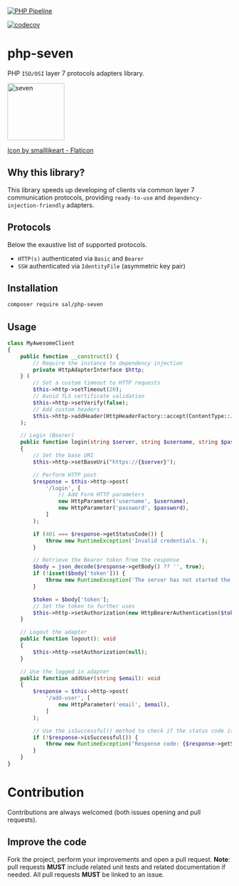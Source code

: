 [![PHP Pipeline](https://github.com/zeroSal/php-seven/actions/workflows/actions.yaml/badge.svg?branch=main)](https://github.com/zeroSal/php-seven/actions/workflows/actions.yaml)

[![codecov](https://codecov.io/gh/zeroSal/php-seven/branch/main/graph/badge.svg)](https://codecov.io/gh/zeroSal/php-seven)

# php-seven
PHP `ISO/OSI` layer 7 protocols adapters library.

<img width="128" height="128" alt="seven" src="https://github.com/user-attachments/assets/a2655528-ed04-41e7-b4bb-87b490700888" />

[Icon by smalllikeart - Flaticon](https://www.flaticon.com/free-icons/seven)

## Why this library?
This library speeds up developing of clients via common layer 7 communication protocols, providing `ready-to-use` and `dependency-injection-friendly` adapters.

## Protocols
Below the exaustive list of supported protocols.
- `HTTP(s)` authenticated via `Basic` and `Bearer` 
- `SSH` authenticated via `IdentityFile` (asymmetric key pair)

## Installation
```bash
composer require sal/php-seven
```

## Usage
```php
class MyAwesomeClient
{
    public function __construct() {
        // Require the instance to dependency injection
        private HttpAdapterInterface $http;
    } (
        // Set a custom timeout to HTTP requests
        $this->http->setTimeout(20);
        // Avoid TLS certificate validation
        $this->http->setVerify(false);
        // Add custom headers
        $this->http->addHeader(HttpHeaderFactory::accept(ContentType::JSON));
    );

    // Login (Bearer)
    public function login(string $server, string $username, string $password): void
    {
        // Set the base URI
        $this->http->setBaseUri("https://{$server}");

        // Perform HTTP post
        $response = $this->http->post(
            '/login', [
                // Add Form HTTP parameters
                new HttpParameter('username', $username),
                new HttpParameter('password', $password),
            ]
        );

        if (401 === $response->getStatusCode()) {
            throw new RuntimeException('Invalid credentials.');
        }

        // Retrieve the Bearer token from the response
        $body = json_decode($response->getBody() ?? '', true);
        if (!isset($body['token'])) {
            throw new RuntimeException('The server has not started the session.');
        }

        $token = $body['token'];
        // Set the token to further uses
        $this->http->setAuthorization(new HttpBearerAuthentication($token));
    }

    // Logout the adapter
    public function logout(): void
    {
        $this->http->setAuthorization(null);
    }

    // Use the logged in adapter
    public function addUser(string $email): void
    {
        $response = $this->http->post(
            '/add-user', [
                new HttpParameter('email', $email),
            ]
        );

        // Use the isSuccessful() method to check if the status code is < 400.
        if (!$response->isSuccessful()) {
            throw new RuntimeException("Response code: {$response->getStatusCode()}");
        }
    }
}
```

# Contribution
Contributions are always welcomed (both issues opening and pull requests).
## Improve the code
Fork the project, perform your improvements and open a pull request. **Note**: pull requests **MUST** include related unit tests and related documentation if needed. All pull requests **MUST** be linked to an issue.
